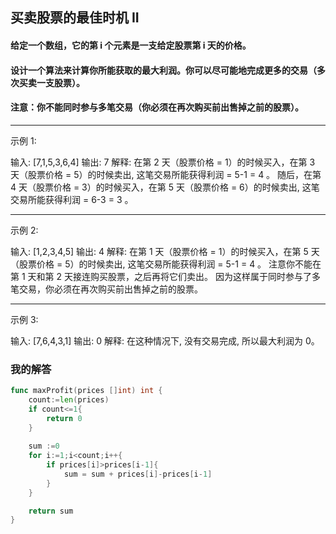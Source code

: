 ## 买卖股票的最佳时机 II

#### 给定一个数组，它的第 i 个元素是一支给定股票第 i 天的价格。
#### 设计一个算法来计算你所能获取的最大利润。你可以尽可能地完成更多的交易（多次买卖一支股票）。
#### 注意：你不能同时参与多笔交易（你必须在再次购买前出售掉之前的股票）。

---
示例 1:

输入: [7,1,5,3,6,4]
输出: 7
解释: 在第 2 天（股票价格 = 1）的时候买入，在第 3 天（股票价格 = 5）的时候卖出, 这笔交易所能获得利润 = 5-1 = 4 。
     随后，在第 4 天（股票价格 = 3）的时候买入，在第 5 天（股票价格 = 6）的时候卖出, 这笔交易所能获得利润 = 6-3 = 3 。
     
---
示例 2:

输入: [1,2,3,4,5]
输出: 4
解释: 在第 1 天（股票价格 = 1）的时候买入，在第 5 天 （股票价格 = 5）的时候卖出, 这笔交易所能获得利润 = 5-1 = 4 。
     注意你不能在第 1 天和第 2 天接连购买股票，之后再将它们卖出。
     因为这样属于同时参与了多笔交易，你必须在再次购买前出售掉之前的股票。
     
---
示例 3:

输入: [7,6,4,3,1]
输出: 0
解释: 在这种情况下, 没有交易完成, 所以最大利润为 0。

### 我的解答

```go
func maxProfit(prices []int) int {
    count:=len(prices)
    if count<=1{
        return 0
    }
    
    sum :=0
    for i:=1;i<count;i++{
        if prices[i]>prices[i-1]{
            sum = sum + prices[i]-prices[i-1]
        }
    }

    return sum
}

```

